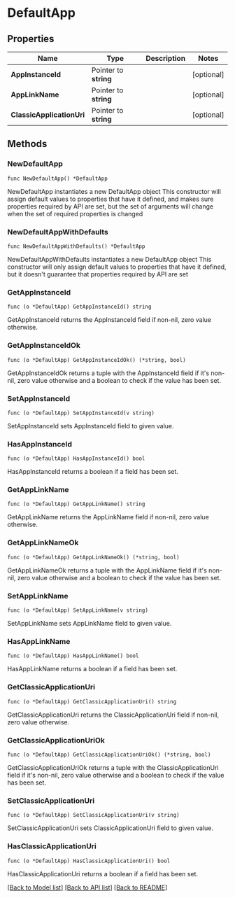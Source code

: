 # DefaultApp

## Properties

Name | Type | Description | Notes
------------ | ------------- | ------------- | -------------
**AppInstanceId** | Pointer to **string** |  | [optional] 
**AppLinkName** | Pointer to **string** |  | [optional] 
**ClassicApplicationUri** | Pointer to **string** |  | [optional] 

## Methods

### NewDefaultApp

`func NewDefaultApp() *DefaultApp`

NewDefaultApp instantiates a new DefaultApp object
This constructor will assign default values to properties that have it defined,
and makes sure properties required by API are set, but the set of arguments
will change when the set of required properties is changed

### NewDefaultAppWithDefaults

`func NewDefaultAppWithDefaults() *DefaultApp`

NewDefaultAppWithDefaults instantiates a new DefaultApp object
This constructor will only assign default values to properties that have it defined,
but it doesn't guarantee that properties required by API are set

### GetAppInstanceId

`func (o *DefaultApp) GetAppInstanceId() string`

GetAppInstanceId returns the AppInstanceId field if non-nil, zero value otherwise.

### GetAppInstanceIdOk

`func (o *DefaultApp) GetAppInstanceIdOk() (*string, bool)`

GetAppInstanceIdOk returns a tuple with the AppInstanceId field if it's non-nil, zero value otherwise
and a boolean to check if the value has been set.

### SetAppInstanceId

`func (o *DefaultApp) SetAppInstanceId(v string)`

SetAppInstanceId sets AppInstanceId field to given value.

### HasAppInstanceId

`func (o *DefaultApp) HasAppInstanceId() bool`

HasAppInstanceId returns a boolean if a field has been set.

### GetAppLinkName

`func (o *DefaultApp) GetAppLinkName() string`

GetAppLinkName returns the AppLinkName field if non-nil, zero value otherwise.

### GetAppLinkNameOk

`func (o *DefaultApp) GetAppLinkNameOk() (*string, bool)`

GetAppLinkNameOk returns a tuple with the AppLinkName field if it's non-nil, zero value otherwise
and a boolean to check if the value has been set.

### SetAppLinkName

`func (o *DefaultApp) SetAppLinkName(v string)`

SetAppLinkName sets AppLinkName field to given value.

### HasAppLinkName

`func (o *DefaultApp) HasAppLinkName() bool`

HasAppLinkName returns a boolean if a field has been set.

### GetClassicApplicationUri

`func (o *DefaultApp) GetClassicApplicationUri() string`

GetClassicApplicationUri returns the ClassicApplicationUri field if non-nil, zero value otherwise.

### GetClassicApplicationUriOk

`func (o *DefaultApp) GetClassicApplicationUriOk() (*string, bool)`

GetClassicApplicationUriOk returns a tuple with the ClassicApplicationUri field if it's non-nil, zero value otherwise
and a boolean to check if the value has been set.

### SetClassicApplicationUri

`func (o *DefaultApp) SetClassicApplicationUri(v string)`

SetClassicApplicationUri sets ClassicApplicationUri field to given value.

### HasClassicApplicationUri

`func (o *DefaultApp) HasClassicApplicationUri() bool`

HasClassicApplicationUri returns a boolean if a field has been set.


[[Back to Model list]](../README.md#documentation-for-models) [[Back to API list]](../README.md#documentation-for-api-endpoints) [[Back to README]](../README.md)


